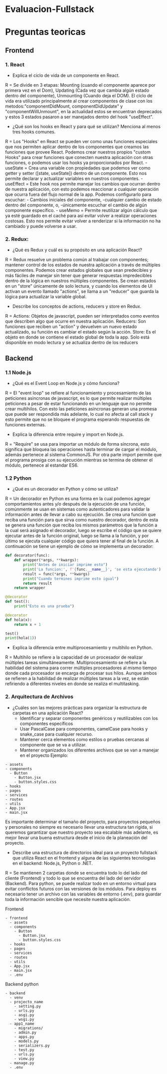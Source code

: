 # Evaluacion-Fullstack
# Preguntas teoricas

## Frontend

### 1. React

- Explica el ciclo de vida de un componente en React.

R = Se divide en 3 etapas: Mounting (cuando el componente aparece por primera vez en el Dom), Updating (Cada vez que cambia algún estado dentro del componente), Unmounting (Cuando deja el DOM). El ciclo de vida era utilizado principalmente al crear componentes de clase con los metodos:"componentDidMount, componentDidUpdate" y "componentWillUnmount", en la actualidad estos se encuentran deprecados y estos 3 estados pasaron a ser manejados dentro del hook "useEffect".

- ¿Qué son los hooks en React y para qué se utilizan? Menciona al menos tres hooks
comunes.

R = Los "Hooks" en React se pueden ver como unas funciones especiales que nos permiten aplicar dentro de los componentes que creamos las funciones que provee React. Podemos crear nuestros propios "custom Hooks" para crear funciones que conecten nuestra aplicación con otras funciones, o podemos usar los hooks ya proporcionados por React.
    - useState = Crea una variable con propiedades que podemos ver como getter y setter ([state, useState]) dentro de un componente. Esto nos permite declarar y actualizar variables en nuestros componentes.
    - useEffect = Este hook nos permite manejar los cambios que ocurran dentro de nuestra aplicación, con esto podemos reaccionar a cualquier operación que ocurra fuera del flujo normal de la app. Podemos configurarlo para escuchar: - Cambios iniciales del componente, -cualquier cambio de estado dentro del componente, o, -únicamente escuchar el cambio de algún componente específico.
    - useMemo = Permite reutilizar algún cálculo que ya esté guardado en el caché para así evitar volver a realizar operaciones costosas. Esto nos permite evitar volver a renderizar si la información no ha cambiado y puede volverse a usar.

### 2. Redux:

- ¿Qué es Redux y cuál es su propósito en una aplicación React?

R = Redux resuelve un problema común al trabajar con componentes; mantener control de los estados de nuestra aplicación a través de múltiples componentes. Podemos crear estados globales que sean predecibles y más fáciles de manejar sin tener que generar respuestas impredecibles dentro de la lógica en nuestros múltiples componentes. Se crean estados en un "store" únicamente de solo lectura, y cuando los elementos de UI activan un evento llamado "actions", se llama a un "reducer" que guarda la lógica para actualizar la variable global.


- Describe los conceptos de actions, reducers y store en Redux.

R = Actions: Objetos de javascript, pueden ser interpretados como eventos que describen algo que ocurre en nuestra aplicación. Reducers: Son funciones que reciben un "action" y devuelven un nuevo estado actualizado, su función es cambiar el estado según la acción. Store: Es el objeto en donde se contiene el estado global de toda la app. Solo está disponible en modo lectura y se actualiza dentro de los reducers

## Backend

### 1.1 Node.js
- ¿Qué es el Event Loop en Node.js y cómo funciona?

R = El "event loop" se refiere al funcionamiento y procesamiento de las peticiones asincronas de javascript, es lo que permite realizar múltiples peticiones a pesar de estar funcionando en un lenguaje que no permite crear multihilos. Con esto las peticiones asincronas generan una promesa que puede ser respondida más adelante, lo cual no afecta al call stack y esto permite que no se bloquee el programa esperando respuestas de funciones externas.

- Explica la diferencia entre require y import en Node.js.

R = "Require" se usa para importar un módulo de forma síncrona, esto significa que bloquea las operaciones hasta terminar de cargar el módulo, además pertenece al sistema CommonJS. Por otra parte import permite que el programa prosiga con su ejecución mientras se termina de obtener el módulo, pertenece al estandar ES6.


### 1.2 Python
- ¿Qué es un decorador en Python y cómo se utiliza?

R = Un decorador en Python es una forma en la cual podemos agregar comportamientos antes y/o después de la ejecución de una función, comúnmente se usan en sistemas como autenticadores para validar la información antes de llevar a cabo su ejecución. Se crea una función que reciba una función para que sirva como nuestro decorador, dentro de esta se genera una función que reciba los mismos parámetros que la función a la cual será asignado el decorador, luego se escribe el código que se quiere ejecutar antes de la función original, luego se llama a la función, y por último se ejecuta cualquier código que quiera tener al final de la función. A continuación se tiene un ejemplo de cómo se implementa un decorador:
```python
def decorator(func):
    def wrapper(*args, **kwargs):
        print("Antes de iniciar imprime esto")
        print('La funcion:', f'{func.__name__}', 'se esta ejecutando')
        result = func(*args, **kwargs)
        print("Cuando termines imprime esto igual")
        return result
    return wrapper

@decorator
def test():
    print("Esto es una prueba")

@decorator
def hola(x):
    return x + 1

test()
print(hola(1))
```

- Explica la diferencia entre multiprocesamiento y multihilo en Python.

R = Multihilo se refiere a la capacidad de un procesador de realizar múltiples tareas simultáneamente. Multiprocesamiento se refiere a la habilidad del sistema para correr múltiples procesadores al mismo tiempo donde cada procesador se encarga de procesar sus hilos. Aunque ambos se refieren a la habilidad de realizar múltiples tareas a la vez, se están refiriendo a diferentes niveles en donde se realiza el multitasking.


### 2. Arquitectura de Archivos

- ¿Cuáles son las mejores prácticas para organizar la estructura de carpetas en una
aplicación React?
  - Identificar y separar componentes genéricos y reutilizables con los componentes específicos
  - Usar PascalCase para componentes, camelCase para hooks y snake_case para cualquier recurso.
  - Mantener cerca elementos como estilos o pruebas cercanas al componente que se va a utilizar.
  - Mantener organizados los diferentes archivos que se van a manejar en el proyecto
Ejemplo:
```
- assets
- components
  - Button
    - Button.jsx
    - button.styles.css
- hooks
- pages
- services
- routes
- utils
- App.jsx
- main.jsx
```
Es importante determinar el tamaño del proyecto, para proyectos pequeños y personales no siempre es necesario llevar una estructura tan rigida, si queremos garantizar que nuestro proyecto sea escalable más adelante, es mejor llevar una buena estructura desde el inicio de la planeación del proyecto.



- Describe una estructura de directorios ideal para un proyecto fullstack que utiliza React
en el frontend y alguna de las siguientes tecnologías en el backend: Node.js, Python o
.NET.

R = Se mantienen 2 carpetas donde se encuentra todo lo del lado del cliente (Frontend) y todo lo que se encuentra del lado del servidor (Backend). Para python, se puede realizar todo en un entorno virtual para evitar conflictos futuros con las versiones de los módulos. Para deploy es necesario tener un archivo con las variables de entorno (.env), para guardar toda la información sencible que necesite nuestra aplicación.

Frontend
```
- frontend
  - assets
  - components
    - Button
      - Button.jsx
      - button.styles.css
  - hooks
  - pages
  - services
  - routes
  - utils
  - App.jsx
  - main.jsx
  - .env
```


Backend python
```
- backend
  - venv
  - projecto_name
    - setting.py
    - urls.py
    - asgi.py
    - wsgi.py
  - app1_name
    - migrations/
    - admin.py
    - apps.py
    - models.py
    - serializers.py
    - test.py
    - urls.py
    - view.py
  - manage.py
  - .env
```

